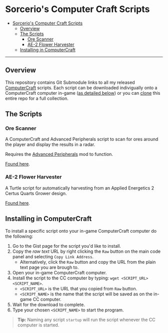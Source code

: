 # Sorcerio's Computer Craft Scripts

- [Sorcerio's Computer Craft Scripts](#sorcerios-computer-craft-scripts)
  - [Overview](#overview)
  - [The Scripts](#the-scripts)
    - [Ore Scanner](#ore-scanner)
    - [AE-2 Flower Harvester](#ae-2-flower-harvester)
  - [Installing in ComputerCraft](#installing-in-computercraft)

---

## Overview

This repository contains Git Submodule links to all my released [ComputerCraft](https://tweaked.cc) scripts.
Each script can be downloaded indivigually onto a ComputerCraft computer in-game ([as detailed below](#installing)) or you can [clone](https://git-scm.com/docs/git-clone) this entire repo for a full collection.

## The Scripts

### Ore Scanner

A ComputerCraft and Advanced Peripherals script to scan for ores around the player and display the results in a radar.

Requires the [Advanced Peripherals](https://www.curseforge.com/minecraft/mc-mods/advanced-peripherals) mod to function.

[Found here](https://gist.github.com/SorcerioTheWizard/6e363dd7186148677fcfd17d169e631b).

### AE-2 Flower Harvester

A Turtle script for automatically harvesting from an Applied Energetics 2 Certus Quarts Grower design.

[Found here](https://gist.github.com/SorcerioTheWizard/452d007ca20ebca9b9a0ec6f84b0a036).

## Installing in ComputerCraft

To install a specific script onto your in-game ComputerCraft computer do the following:

1. Go to the Gist page for the script you'd like to install.
1. Copy the _raw text_ URL by right clicking the `Raw` button on the main code panel and selecting `Copy Link Address`.
    * Alternatively, click the `Raw` button and copy the URL from the plain text page you are brough to.
1. Open your in-game ComputerCraft computer.
1. Install the script to the CC computer by typing: `wget <SCRIPT_URL> <SCRIPT_NAME>`.
    * `<SCRIPT_URL>` is the URL that you copied from `Raw` button.
    * `<SCRIPT_NAME>` is the name that the script will be saved as on the in-game CC computer.
1. Wait for the download to complete.
1. Type your chosen `<SCRIPT_NAME>` to start the program.

> **Tip:** Naming any script `startup` will run the script whenever the CC computer is started.
